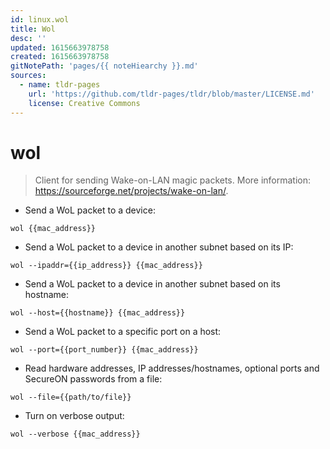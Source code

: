 ```yaml
---
id: linux.wol
title: Wol
desc: ''
updated: 1615663978758
created: 1615663978758
gitNotePath: 'pages/{{ noteHiearchy }}.md'
sources:
  - name: tldr-pages
    url: 'https://github.com/tldr-pages/tldr/blob/master/LICENSE.md'
    license: Creative Commons
---
```

# wol

> Client for sending Wake-on-LAN magic packets.
> More information: <https://sourceforge.net/projects/wake-on-lan/>.

- Send a WoL packet to a device:

`wol {{mac_address}}`

- Send a WoL packet to a device in another subnet based on its IP:

`wol --ipaddr={{ip_address}} {{mac_address}}`

- Send a WoL packet to a device in another subnet based on its hostname:

`wol --host={{hostname}} {{mac_address}}`

- Send a WoL packet to a specific port on a host:

`wol --port={{port_number}} {{mac_address}}`

- Read hardware addresses, IP addresses/hostnames, optional ports and SecureON passwords from a file:

`wol --file={{path/to/file}}`

- Turn on verbose output:

`wol --verbose {{mac_address}}`

